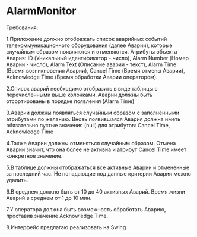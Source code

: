 # AlarmMonitor
Требования:

1.Приложение должно отображать список аварийных событий телекоммуникационного оборудования (далее Аварии), которые случайным образом появляются и отменяются. Атрибуты объекта Авария: ID (Уникальный идентификатор - число), Alarm Number (Номер Аварии - число), Alarm Text (Описание аварии - текст), Alarm Time (Время возникновения Аварии), Cancel Time (Время отмены Аварии), Acknowledge Time (Время обработки Аварии оператором).

2.Список аварий необходимо отобразить в виде таблицы с перечисленными выше колонками. Аварии должны быть отсортированы в порядке появления (Alarm Time)

3.Аварии должны появляться случайным образом с заполненными атрибутами по желанию. Вновь появившаяся Авария должна иметь обязательно пустые значения (null) для атрибутов: Cancel Time, Acknowledge Time

4.Также Аварии должны отменяться случайным образом. Отмена Аварии значит, что она более не активна и атрибут Cancel Time имеет конкретное значение.

5.В таблице должны отображаться все активные Аварии и отмененные за последний час. Не попадающие под данные критерии Аварии можно удалить.

6.В среднем должно быть от 10 до 40 активных Аварий. Время жизни Аварий в среднем от 1 до 10 мин.

7.У оператора должна быть возможность обработать Аварию, проставив значение Acknowledge Time.

8.Интерфейс предлагаю реализовать на Swing
